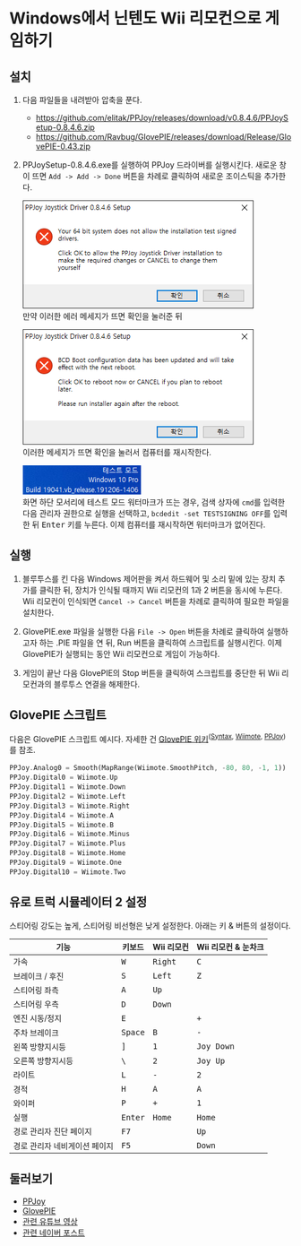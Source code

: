 # Windows에서 닌텐도 Wii 리모컨으로 게임하기

## 설치

1. 다음 파일들을 내려받아 압축을 푼다.
	* <https://github.com/elitak/PPJoy/releases/download/v0.8.4.6/PPJoySetup-0.8.4.6.zip>
	* <https://github.com/Ravbug/GlovePIE/releases/download/Release/GlovePIE-0.43.zip>

2. PPJoySetup-0.8.4.6.exe를 실행하여 PPJoy 드라이버를 실행시킨다. 새로운 창이 뜨면 `Add -> Add ->
	Done` 버튼을 차례로 클릭하여 새로운 조이스틱을 추가한다.

	![Error](assets/err1.png)  
	만약 이러한 에러 메세지가 뜨면 확인을 눌러준 뒤

	![Error](assets/err2.png)  
	이러한 메세지가 뜨면 확인을 눌러서 컴퓨터를 재시작한다.

	![Test mode](assets/test-mode.png)  
	화면 하단 모서리에 테스트 모드 워터마크가 뜨는 경우, 검색 상자에 `cmd`를 입력한 다음 관리자 권한으로 실행을 선택하고, `bcdedit -set TESTSIGNING OFF`를 입력한 뒤 <kbd>Enter</kbd> 키를 누른다. 이제 컴퓨터를 재시작하면 워터마크가 없어진다.

## 실행

1. 블루투스를 킨 다음 Windows 제어판을 켜서 하드웨어 및 소리 밑에 있는 장치 추가를 클릭한 뒤, 장치가 인식될 때까지 Wii
	리모컨의 1과 2 버튼을 동시에 누른다. Wii 리모컨이 인식되면 `Cancel -> Cancel` 버튼을 차례로 클릭하여 필요한 파일을
설치한다.

2. GlovePIE.exe 파일을 실행한 다음 `File -> Open` 버튼을 차례로 클릭하여 실행하고자 하는 .PIE 파일을 연 뒤,
	Run 버튼을 클릭하여 스크립트를 실행시킨다. 이제 GlovePIE가 실행되는 동안 Wii 리모컨으로 게임이 가능하다.

3. 게임이 끝난 다음 GlovePIE의 Stop 버튼을 클릭하여 스크립트를 중단한 뒤 Wii 리모컨과의 블루투스 연결을 해제한다.

## GlovePIE 스크립트

다음은 GlovePIE 스크립트 예시다. 자세한 건 [GlovePIE 위키](https://github.com/Ravbug/GlovePIE/wiki)<sup>([Syntax](https://github.com/Ravbug/GlovePIE/wiki/GlovePIE-Scripts-and-Syntax), [Wiimote](https://github.com/Ravbug/GlovePIE/wiki/Wiimote-(Nintendo-Wii-Remote)), [PPJoy](https://github.com/Ravbug/GlovePIE/wiki/Joysticks,-PPJoy,-and-Kinect#ppjoy))</sup>를 참조.

```rust
PPJoy.Analog0 = Smooth(MapRange(Wiimote.SmoothPitch, -80, 80, -1, 1))
PPJoy.Digital0 = Wiimote.Up
PPJoy.Digital1 = Wiimote.Down
PPJoy.Digital2 = Wiimote.Left
PPJoy.Digital3 = Wiimote.Right
PPJoy.Digital4 = Wiimote.A
PPJoy.Digital5 = Wiimote.B
PPJoy.Digital6 = Wiimote.Minus
PPJoy.Digital7 = Wiimote.Plus
PPJoy.Digital8 = Wiimote.Home
PPJoy.Digital9 = Wiimote.One
PPJoy.Digital10 = Wiimote.Two
```

## 유로 트럭 시뮬레이터 2 설정

스티어링 강도는 높게, 스티어링 비선형은 낮게 설정한다. 아래는 키 & 버튼의 설정이다.

| 기능 | 키보드 | Wii 리모컨 | Wii 리모컨 & 눈차크 |
| --- | --- | --- | --- |
| 가속 | <kbd>W</kbd> | <kbd>Right</kbd> | <kbd>C</kbd> |
| 브레이크 / 후진 | <kbd>S</kbd> | <kbd>Left</kbd> | <kbd>Z</kbd> |
| 스티어링 좌측 | <kbd>A</kbd> | <kbd>Up</kbd> | |
| 스티어링 우측 | <kbd>D</kbd> | <kbd>Down</kbd> | |
| 엔진 시동/정지 | <kbd>E</kbd> | | <kbd>+</kbd> |
| 주차 브레이크 | <kbd>Space</kbd> | <kbd>B</kbd> | <kbd>-</kbd> |
| 왼쪽 방향지시등 | <kbd>]</kbd> | <kbd>1</kbd> | <kbd>Joy Down</kbd> |
| 오른쪽 방향지시등 | <kbd>\\</kbd> | <kbd>2</kbd> | <kbd>Joy Up</kbd> |
| 라이트 | <kbd>L</kbd> | <kbd>-</kbd> | <kbd>2</kbd> |
| 경적 | <kbd>H</kbd> | <kbd>A</kbd> | <kbd>A</kbd> |
| 와이퍼 | <kbd>P</kbd> | <kbd>+</kbd> | <kbd>1</kbd> |
| 실행 | <kbd>Enter</kbd> | <kbd>Home</kbd> | <kbd>Home</kbd> |
| 경로 관리자 진단 페이지 | <kbd>F7</kbd> | | <kbd>Up</kbd> |
| 경로 관리자 네비게이션 페이지 | <kbd>F5</kbd> | | <kbd>Down</kbd> |

## 둘러보기

* [PPJoy](https://github.com/elitak/PPJoy)
* [GlovePIE](https://github.com/Ravbug/GlovePIE)
* [관련 유튜브 영상](https://www.youtube.com/watch?v=QH6h2dO_eYY)
* [관련 네이버 포스트](https://m.blog.naver.com/truecg/10154582210)